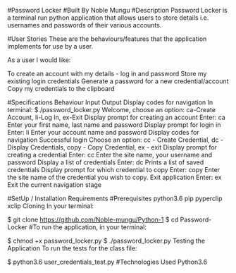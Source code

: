 #Password Locker
#Built By Noble Mungu
#Description
Password Locker is a terminal run python application that allows users to store details i.e. usernames and passwords of their various accounts.

#User Stories
These are the behaviours/features that the application implements for use by a user.

As a user I would like:


To create an account with my details - log in and password
Store my existing login credentials
Generate a password for a new credential/account
Copy my credentials to the clipboard


#Specifications
Behaviour	Input	Output
Display codes for navigation	In terminal: $./password_locker.py	Welcome, choose an option: ca-Create Account, li-Log In, ex-Exit
Display prompt for creating an account	Enter: ca	Enter your first name, last name and password
Display prompt for login in	Enter: li	Enter your account name and password
Display codes for navigation	Successful login	Choose an option: cc - Create Credential, dc - Display Credentials, copy - Copy Credential, ex - exit
Display prompt for creating a credential	Enter: cc	Enter the site name, your username and password
Display a list of credentials	Enter: dc	Prints a list of saved credentials
Display prompt for which credential to copy	Enter: copy	Enter the site name of the credential you wish to copy.
Exit application	Enter: ex	Exit the current navigation stage

#SetUp / Installation Requirements
#Prerequisites
python3.6
pip
pyperclip
xclip
Cloning
In your terminal:

  $ git clone https://github.com/Noble-mungu/Python-1
  $ cd Password-Locker
#To run the application, in your terminal:

  $ chmod +x password_locker.py
  $ ./password_locker.py
Testing the Application
To run the tests for the class file:

  $ python3.6 user_credentials_test.py
#Technologies Used
Python3.6
